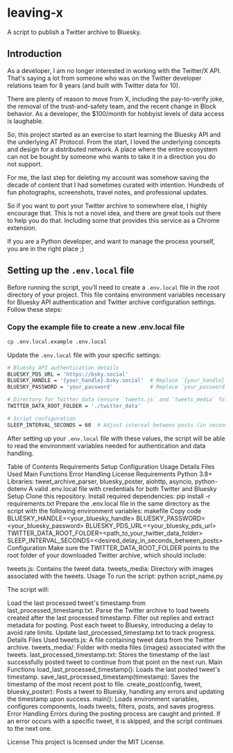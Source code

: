 # leaving-x
A script to publish a Twitter archive to Bluesky.


## Introduction

As a developer, I am no longer interested in working with the Twitter/X API. That's saying a lot from someone who was on the Twitter developer relations team for 8 years (and built with Twitter data for 10). 

There are plenty of reason to move from X, including the pay-to-verify joke, the removal of the trust-and-safety team, and the recent change in Block behavior. As a developer, the $100/month for hobbyist levels of data access is laughable. 

So, this project started as an exercise to start learning the Bluesky API and the underlying AT Protocol. From the start, I loved the underlying concepts and design for a distributed network. A place where the entire ecosystem can not be bought by someone who wants to take it in a direction you do not support. 

For me, the last step for deleting my account was somehow saving the decade of content that I had sometimes curated with intention. Hundreds of fun photographs, screenshots, travel notes, and professional updates. 

So if you want to port your Twitter archive to somewhere else, I highly encourage that. This is not a novel idea, and there are great tools out there to help you do that. Including some that provides this service as a Chrome extension. 

If you are a Python developer, and want to manage the process yourself, you are in the right place ;) 



## Setting up the `.env.local` file

Before running the script, you’ll need to create a `.env.local` file in the root directory of your project. This file contains environment variables necessary for Bluesky API authentication and Twitter archive configuration settings. Follow these steps:

### Copy the example file to create a new .env.local file
```bash
cp .env.local.example .env.local
```

Update the `.env.local` file with your specific settings:


```bash
# Bluesky API authentication details
BLUESKY_PDS_URL = 'https://bsky.social'
BLUESKY_HANDLE = '{your_handle}.bsky.social'  # Replace `{your_handle}` with your actual Bluesky handle
BLUESKY_PASSWORD = 'your_password'            # Replace `your_password` with your Bluesky password

# Directory for Twitter data (ensure `tweets.js` and `tweets_media` folder are here)
TWITTER_DATA_ROOT_FOLDER = './twitter_data'

# Script configuration
SLEEP_INTERVAL_SECONDS = 60  # Adjust interval between posts (in seconds)
```

After setting up your `.env.local` file with these values, the script will be able to read the environment variables needed for authentication and data handling.



Table of Contents
Requirements
Setup
Configuration
Usage
Details
Files Used
Main Functions
Error Handling
License
Requirements
Python 3.8+
Libraries: tweet_archive_parser, bluesky_poster, aiohttp, asyncio, python-dotenv
A valid .env.local file with credentials for both Twitter and Bluesky
Setup
Clone this repository.
Install required dependencies: pip install -r requirements.txt
Prepare the .env.local file in the same directory as the script with the following environment variables:
makefile
Copy code
BLUESKY_HANDLE=<your_bluesky_handle>
BLUESKY_PASSWORD=<your_bluesky_password>
BLUESKY_PDS_URL=<your_bluesky_pds_url>
TWITTER_DATA_ROOT_FOLDER=<path_to_your_twitter_data_folder>
SLEEP_INTERVAL_SECONDS=<desired_delay_in_seconds_between_posts>
Configuration
Make sure the TWITTER_DATA_ROOT_FOLDER points to the root folder of your downloaded Twitter archive, which should include:

tweets.js: Contains the tweet data.
tweets_media: Directory with images associated with the tweets.
Usage
To run the script: python script_name.py

The script will:

Load the last processed tweet's timestamp from last_processed_timestamp.txt.
Parse the Twitter archive to load tweets created after the last processed timestamp.
Filter out replies and extract metadata for posting.
Post each tweet to Bluesky, introducing a delay to avoid rate limits.
Update last_processed_timestamp.txt to track progress.
Details
Files Used
tweets.js: A file containing tweet data from the Twitter archive.
tweets_media/: Folder with media files (images) associated with the tweets.
last_processed_timestamp.txt: Stores the timestamp of the last successfully posted tweet to continue from that point on the next run.
Main Functions
load_last_processed_timestamp(): Loads the last posted tweet's timestamp.
save_last_processed_timestamp(timestamp): Saves the timestamp of the most recent post to file.
create_post(config, tweet, bluesky_poster): Posts a tweet to Bluesky, handling any errors and updating the timestamp upon success.
main(): Loads environment variables, configures components, loads tweets, filters, posts, and saves progress.
Error Handling
Errors during the posting process are caught and printed. If an error occurs with a specific tweet, it is skipped, and the script continues to the next one.

License
This project is licensed under the MIT License.
